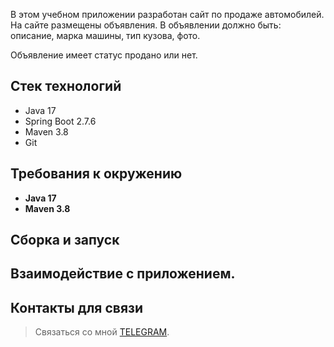 В этом учебном приложении разработан сайт по продаже автомобилей.
На сайте размещены объявления. В объявлении должно быть: описание, марка машины, тип кузова, фото.

Объявление имеет статус продано или нет.

## Стек технологий
- Java 17
- Spring Boot 2.7.6
- Maven 3.8
- Git

## Требования к окружению

- **Java 17**
- **Maven 3.8**

## Сборка и запуск<br>


## Взаимодействие с приложением.


## Контакты для связи<br>
> Связаться со мной [TELEGRAM](https://t.me/AlekseyNovoselov/).
